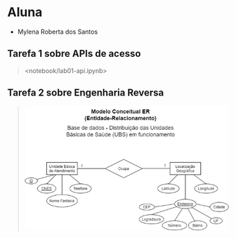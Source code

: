 # Aluna
* Mylena Roberta dos Santos

## Tarefa 1 sobre APIs de acesso
> <notebook/lab01-api.ipynb>

## Tarefa 2 sobre Engenharia Reversa
> ![](images/ModeloConceitual_UBS.png)


